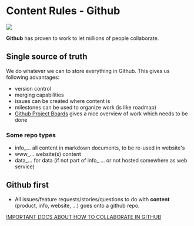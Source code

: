 
# Content Rules - Github

![](https://images.unsplash.com/photo-1533529318682-0c3e2fc1e225?ixlib=rb-0.3.5&ixid=eyJhcHBfaWQiOjEyMDd9&s=66bef43351b3fe01a5b3b41f9d7d3a64&auto=format&fit=crop&w=1950&q=80)

__Github__ has proven to work to let millions of people collaborate.

## Single source of truth

We do whatever we can to store everything in Github. This gives us following advantages:

- version control
- merging capabilities
- issues can be created where content is
- milestones can be used to organize work (is like roadmap)
- [Github Project Boards](https://help.github.com/en/articles/about-project-boards#templates-for-project-boards) gives a nice overview of work which needs to be done

### Some repo types

- info_... all content in markdown documents, to be re-used in website's
- www_... website(s) content
- data_... for data (if not part of info_ ... or not hosted somewhere as web service)

## Github first

- All issues/feature requests/stories/questions to do with __content__ (product, info, website, ...) goes onto a github repo.

[IMPORTANT DOCS ABOUT HOW TO COLLABORATE IN GITHUB](https://github.com/threefoldtech/home/tree/master/contribution)

